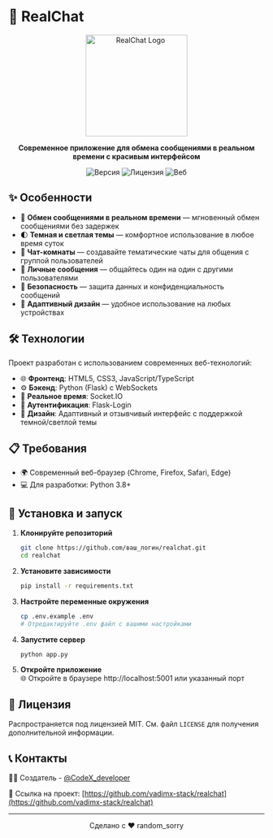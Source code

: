 # 🚀 RealChat
<p align="center">
  <img src="https://i.pinimg.com/736x/d2/f4/b1/d2f4b155cb4b4e6ece5e1150b9573f27.jpg" alt="RealChat Logo" width="200" height="200">
</p>

<p align="center">
  <b>Современное приложение для обмена сообщениями в реальном времени с красивым интерфейсом</b>
</p>

<p align="center">
  <img src="https://img.shields.io/badge/Версия-1.0.0-blue" alt="Версия">
  <img src="https://img.shields.io/badge/Лицензия-MIT-green" alt="Лицензия">
  <img src="https://img.shields.io/badge/Веб-Технологии-orange" alt="Веб">
</p>

## ✨ Особенности

- 💬 **Обмен сообщениями в реальном времени** — мгновенный обмен сообщениями без задержек
- 🌓 **Темная и светлая темы** — комфортное использование в любое время суток
- 👥 **Чат-комнаты** — создавайте тематические чаты для общения с группой пользователей
- 📩 **Личные сообщения** — общайтесь один на один с другими пользователями
- 🔐 **Безопасность** — защита данных и конфиденциальность сообщений
- 📱 **Адаптивный дизайн** — удобное использование на любых устройствах

## 🛠️ Технологии

Проект разработан с использованием современных веб-технологий:

- 🌐 **Фронтенд**: HTML5, CSS3, JavaScript/TypeScript
- ⚙️ **Бэкенд**: Python (Flask) с WebSockets
- 🔄 **Реальное время**: Socket.IO
- 🔑 **Аутентификация**: Flask-Login
- 🎨 **Дизайн**: Адаптивный и отзывчивый интерфейс с поддержкой темной/светлой темы

## 📋 Требования

- 🌍 Современный веб-браузер (Chrome, Firefox, Safari, Edge)
- 💻 Для разработки: Python 3.8+

## 🚀 Установка и запуск

1. **Клонируйте репозиторий**
   ```bash
   git clone https://github.com/ваш_логин/realchat.git
   cd realchat
   ```

2. **Установите зависимости**
   ```bash
   pip install -r requirements.txt
   ```

3. **Настройте переменные окружения**
   ```bash
   cp .env.example .env
   # Отредактируйте .env файл с вашими настройками
   ```

4. **Запустите сервер**
   ```bash
   python app.py
   ```

5. **Откройте приложение**  
   🌐 Откройте в браузере http://localhost:5001 или указанный порт

## 📜 Лицензия

Распространяется под лицензией MIT. См. файл `LICENSE` для получения дополнительной информации.

## 📞 Контакты

👨‍💻 Создатель - [@CodeX_developer](https://github.com/vadimx-stack)

🔗 Ссылка на проект: [https://github.com/vadimx-stack/realchat](https://github.com/vadimx-stack/realchat)

---

<p align="center">
  Сделано с ❤️ random_sorry
</p> 